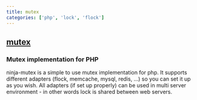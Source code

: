 ```yaml
---
title: mutex
categories: ['php', 'lock', 'flock']
---
```

## [mutex](https://github.com/arvenil/mutex)

### Mutex implementation for PHP


ninja-mutex is a simple to use mutex implementation for php. It supports different adapters (flock, memcache, mysql, redis, ...) so you can set it up as you wish. All adapters (if set up properly) can be used in multi server environment - in other words lock is shared between web servers.
